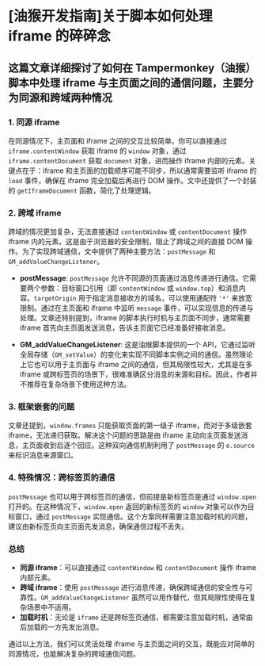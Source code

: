 # [油猴开发指南]关于脚本如何处理 iframe 的碎碎念

## 这篇文章详细探讨了如何在 Tampermonkey（油猴）脚本中处理 iframe 与主页面之间的通信问题，主要分为同源和跨域两种情况

### 1. 同源 iframe

在同源情况下，主页面和 iframe 之间的交互比较简单。你可以直接通过 `iframe.contentWindow` 获取 iframe 的 `window` 对象，通过 `iframe.contentDocument` 获取 `document` 对象，进而操作 iframe 内部的元素。关键点在于：iframe 和主页面的加载顺序可能不同步，所以通常需要监听 iframe 的 `load` 事件，确保在 iframe 完全加载后再进行 DOM 操作。文中还提供了一个封装的 `getIframeDocument` 函数，简化了处理逻辑。

### 2. 跨域 iframe

跨域的情况更加复杂，无法直接通过 `contentWindow` 或 `contentDocument` 操作 iframe 内的元素。这是由于浏览器的安全限制，阻止了跨域之间的直接 DOM 操作。为了实现跨域通信，文中提供了两种主要方法：`postMessage` 和 `GM_addValueChangeListener`。

- **postMessage**:
  `postMessage` 允许不同源的页面通过消息传递进行通信。它需要两个参数：目标窗口引用（即 `contentWindow` 或 `window.top`）和消息内容。`targetOrigin` 用于指定消息接收方的域名，可以使用通配符 `'*'` 来放宽限制。通过在主页面和 iframe 中监听 `message` 事件，可以实现信息的传递与处理。文章还特别提到，iframe 的脚本执行时机与主页面不同步，通常需要 iframe 首先向主页面发送消息，告诉主页面它已经准备好接收消息。

- **GM_addValueChangeListener**:
  这是油猴脚本提供的一个 API，它通过监听全局存储（`GM_setValue`）的变化来实现不同脚本实例之间的通信。虽然理论上它也可以用于主页面与 iframe 之间的通信，但其局限性较大，尤其是在多 iframe 或跨标签页的场景下，很难准确区分消息的来源和目标。因此，作者并不推荐在复杂场景下使用这种方法。

### 3. 框架嵌套的问题

文章还提到，`window.frames` 只能获取页面的第一级子 iframe，而对于多级嵌套 iframe，无法递归获取。解决这个问题的思路是由 iframe 主动向主页面发送消息，主页面收到后逐个回应。这种双向通信机制利用了 `postMessage` 的 `e.source` 来标识消息来源窗口。

### 4. 特殊情况：跨标签页的通信

`postMessage` 也可以用于跨标签页的通信，但前提是新标签页是通过 `window.open` 打开的。在这种情况下，`window.open` 返回的新标签页的 `window` 对象可以作为目标窗口，通过 `postMessage` 实现通信。这个方案同样需要注意加载时机的问题，建议由新标签页向主页面先发消息，确保通信过程不丢失。

### 总结

- **同源 iframe**：可以直接通过 `contentWindow` 和 `contentDocument` 操作 iframe 内部元素。
- **跨域 iframe**：使用 `postMessage` 进行消息传递，确保跨域通信的安全性与可靠性。`GM_addValueChangeListener` 虽然可以用作替代，但其局限性使得在复杂场景中不适用。
- **加载时机**：无论是 `iframe` 还是跨标签页通信，都需要注意加载时机，通常由后加载的一方先发出消息。

通过以上方法，我们可以灵活处理 iframe 与主页面之间的交互，既能应对简单的同源情况，也能解决复杂的跨域通信问题。

